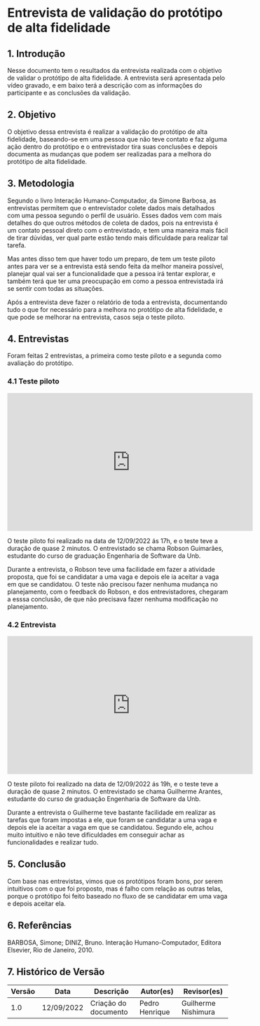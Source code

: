 # Entrevista de validação do protótipo de alta fidelidade

## 1. Introdução
  Nesse documento tem o resultados da entrevista realizada com o objetivo de validar o protótipo de alta fidelidade. A entrevista será apresentada pelo vídeo gravado, e em baixo terá a descrição com as informações do participante e as conclusões da validação.

## 2. Objetivo
  O objetivo dessa entrevista é realizar a validação do protótipo de alta fidelidade, baseando-se em uma pessoa que não teve contato e faz alguma ação dentro do protótipo e o entrevistador tira suas conclusões e depois documenta as mudanças que podem ser realizadas para a melhora do protótipo de alta fidelidade.
 
## 3. Metodologia
  Segundo o livro Interação Humano-Computador, da Simone Barbosa, as entrevistas permitem que o entrevistador colete dados mais detalhados com uma pessoa segundo o perfil de usuário. Esses dados vem com mais detalhes do que outros métodos de coleta de dados, pois na entrevista é um contato pessoal direto com o entrevistado, e tem uma maneira mais fácil de tirar dúvidas, ver qual parte estão tendo mais dificuldade para realizar tal tarefa.
  
  Mas antes disso tem que haver todo um preparo, de tem um teste piloto antes para ver se a entrevista está sendo feita da melhor maneira possível, planejar qual vai ser a funcionalidade que a pessoa irá tentar explorar, e também terá que ter uma preocupação em como a pessoa entrevistada irá se sentir com todas as situações. 
  
  Após a entrevista deve fazer o relatório de toda a entrevista, documentando tudo o que for necessário para a melhora no protótipo de alta fidelidade, e que pode se melhorar na entrevista, casos seja o teste piloto.
  
## 4. Entrevistas
  Foram feitas 2 entrevistas, a primeira como teste piloto e a segunda como avaliação do protótipo. 
  
### 4.1 Teste piloto

<iframe width="560" height="315" src="https://www.youtube.com/embed/3jAzls47fSE" title="YouTube video player" frameborder="0" allow="accelerometer; autoplay; clipboard-write; encrypted-media; gyroscope; picture-in-picture" allowfullscreen></iframe>

  O teste piloto foi realizado na data de 12/09/2022 ás 17h, e o teste teve a duração de quase 2 minutos. O entrevistado se chama Robson Guimarães, estudante do curso de graduação Engenharia de Software da Unb.

Durante a entrevista, o Robson teve uma facilidade em fazer a atividade proposta, que foi se candidatar a uma vaga e depois ele ia aceitar a vaga em que se candidatou. O teste não precisou fazer nenhuma mudança no planejamento, com o feedback do Robson, e dos entrevistadores, chegaram a esssa conclusão, de que não precisava fazer nenhuma modificação no planejamento.

### 4.2 Entrevista

<iframe width="560" height="315" src="https://www.youtube.com/embed/PsuaEUxcKz0" title="YouTube video player" frameborder="0" allow="accelerometer; autoplay; clipboard-write; encrypted-media; gyroscope; picture-in-picture" allowfullscreen></iframe>

  O teste piloto foi realizado na data de 12/09/2022 ás 19h, e o teste teve a duração de quase 2 minutos. O entrevistado se chama Guilherme Arantes, estudante do curso de graduação Engenharia de Software da Unb.
  
  Durante a entrevista o Guilherme teve bastante facilidade em realizar as tarefas que foram impostas a ele, que foram se candidatar a uma vaga e depois ele ia aceitar a vaga em que se candidatou. Segundo ele, achou muito intuitivo e não teve dificuldades em conseguir achar as funcionalidades e realizar tudo.

## 5. Conclusão

  Com base nas entrevistas, vimos que os protótipos foram bons, por serem intuitivos com o que foi proposto, mas é falho com relação as outras telas, porque o protótipo foi feito baseado no fluxo de se candidatar em uma vaga e depois aceitar ela. 
  
  
## 6. Referências
BARBOSA, Simone; DINIZ, Bruno. Interação Humano-Computador, Editora Elsevier, Rio de Janeiro, 2010.

## 7. Histórico de Versão

| Versão | Data       | Descrição                      | Autor(es)                   | Revisor(es)                 |
| ------ | ---------- | ------------------------------ | --------------------------- | --------------------------- |
| 1.0    | 12/09/2022 | Criação do documento           | Pedro Henrique          |  Guilherme Nishimura           |
